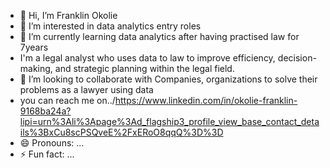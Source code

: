 - 👋 Hi, I’m Franklin Okolie
- 👀 I’m interested in  data analytics entry roles 
- 🌱 I’m currently learning data analytics after having practised law for 7years
-    I'm a legal analyst who uses data to  law to improve efficiency, decision-making, and strategic planning within the legal field. 
- 💞️ I’m looking to collaborate with Companies, organizations to solve their problems as a lawyer using data 
- you can reach me on../https://www.linkedin.com/in/okolie-franklin-9168ba24a?lipi=urn%3Ali%3Apage%3Ad_flagship3_profile_view_base_contact_details%3BxCu8scPSQveE%2FxERoO8qqQ%3D%3D
- 😄 Pronouns: ...
- ⚡ Fun fact: ...
